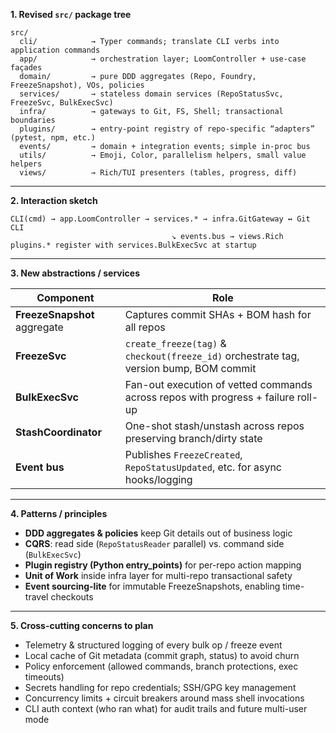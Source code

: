 **1. Revised `src/` package tree**

```
src/
  cli/            → Typer commands; translate CLI verbs into application commands
  app/            → orchestration layer; LoomController + use-case façades
  domain/         → pure DDD aggregates (Repo, Foundry, FreezeSnapshot), VOs, policies
  services/       → stateless domain services (RepoStatusSvc, FreezeSvc, BulkExecSvc)
  infra/          → gateways to Git, FS, Shell; transactional boundaries
  plugins/        → entry-point registry of repo-specific “adapters” (pytest, npm, etc.)
  events/         → domain + integration events; simple in-proc bus
  utils/          → Emoji, Color, parallelism helpers, small value helpers
  views/          → Rich/TUI presenters (tables, progress, diff)
```

---

**2. Interaction sketch**

```
CLI(cmd) → app.LoomController → services.* → infra.GitGateway ↔ Git CLI
                                    ↘ events.bus → views.Rich
plugins.* register with services.BulkExecSvc at startup
```

---

**3. New abstractions / services**

| Component                    | Role                                                                                   |
| ---------------------------- | -------------------------------------------------------------------------------------- |
| **FreezeSnapshot** aggregate | Captures commit SHAs + BOM hash for all repos                                          |
| **FreezeSvc**                | `create_freeze(tag)` & `checkout(freeze_id)` orchestrate tag, version bump, BOM commit |
| **BulkExecSvc**              | Fan-out execution of vetted commands across repos with progress + failure roll-up      |
| **StashCoordinator**         | One-shot stash/unstash across repos preserving branch/dirty state                      |
| **Event bus**                | Publishes `FreezeCreated`, `RepoStatusUpdated`, etc. for async hooks/logging           |

---

**4. Patterns / principles**

* **DDD aggregates & policies** keep Git details out of business logic
* **CQRS**: read side (`RepoStatusReader` parallel) vs. command side (`BulkExecSvc`)
* **Plugin registry (Python entry\_points)** for per-repo action mapping
* **Unit of Work** inside infra layer for multi-repo transactional safety
* **Event sourcing-lite** for immutable FreezeSnapshots, enabling time-travel checkouts

---

**5. Cross-cutting concerns to plan**

* Telemetry & structured logging of every bulk op / freeze event
* Local cache of Git metadata (commit graph, status) to avoid churn
* Policy enforcement (allowed commands, branch protections, exec timeouts)
* Secrets handling for repo credentials; SSH/GPG key management
* Concurrency limits + circuit breakers around mass shell invocations
* CLI auth context (who ran what) for audit trails and future multi-user mode